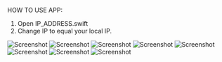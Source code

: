 HOW TO USE APP:

1) Open IP_ADDRESS.swift
2) Change IP to equal your local IP.

![Screenshot](AppImages/1.png) ![Screenshot](AppImages/2.png)
![Screenshot](AppImages/3.png) ![Screenshot](AppImages/4.png)
![Screenshot](AppImages/5.png) ![Screenshot](AppImages/6.png)
![Screenshot](AppImages/7.png) ![Screenshot](AppImages/8.png)
